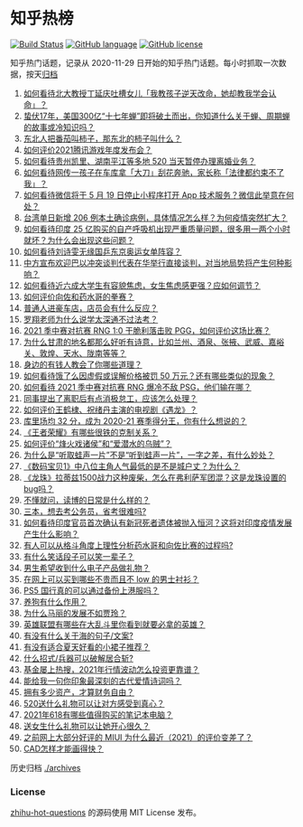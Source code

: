 # 知乎热榜
[![Build Status](https://github.com/ToWeLong/zhihu-hot-questions/workflows/CI/badge.svg)](https://github.com/ToWeLong/zhihu-hot-questions/actions)
[![GitHub language](https://img.shields.io/badge/language-golang-orange.svg)](https://golang.org/)
[![GitHub license](https://img.shields.io/github/license/ToWeLong/zhihu-hot-questions)](https://github.com/ToWeLong/zhihu-hot-questions/blob/main/LICENSE)

知乎热门话题，记录从 2020-11-29 日开始的知乎热门话题。每小时抓取一次数据，按天[归档](./archives)

<!-- BEGIN -->

1. [如何看待北大教授丁延庆吐槽女儿「我教孩子逆天改命，她却教我学会认命」？](https://www.zhihu.com/question/459213529)
1. [蛰伏17年，美国300亿“十七年蝉”即将破土而出，你知道什么关于蝉、周期蝉的故事或冷知识吗？](https://www.zhihu.com/question/459355817)
1. [东北人把番茄叫柿子，那东北的柿子叫什么？](https://www.zhihu.com/question/459057274)
1. [如何评价2021腾讯游戏年度发布会？](https://www.zhihu.com/question/459484973)
1. [如何看待贵州凯里、湖南平江等多地 520 当天暂停办理离婚业务？](https://www.zhihu.com/question/459749764)
1. [如何看待网传一孩子在车库拿「大刀」刮花奔驰，家长称「法律都约束不了我」？](https://www.zhihu.com/question/459405484)
1. [如何看待微信将于 5 月 19 日停止小程序打开 App 技术服务？微信此举意在何处？](https://www.zhihu.com/question/459459278)
1. [台湾单日新增 206 例本土确诊病例，具体情况怎么样？为何疫情突然扩大？](https://www.zhihu.com/question/459736953)
1. [如何看待印度 25 亿购买的自产呼吸机出现严重质量问题，很多用一两个小时就坏？为什么会出现这些问题？](https://www.zhihu.com/question/459351191)
1. [如何看待刘诗雯无缘国乒东京奥运女单阵容？](https://www.zhihu.com/question/459710437)
1. [中方宣布欢迎巴以冲突谈判代表在华举行直接谈判，对当地局势将产生何种影响？](https://www.zhihu.com/question/459778849)
1. [如何看待近六成大学生有容貌焦虑，女生焦虑感更强？应如何调节？](https://www.zhihu.com/question/446241093)
1. [如何评价向佐和药水哥的拳赛？](https://www.zhihu.com/question/459765039)
1. [普通人进豪车店，店员会有什么反应？](https://www.zhihu.com/question/40852072)
1. [罗翔老师为什么说学太深通不过法考？](https://www.zhihu.com/question/453113816)
1. [2021 季中赛对抗赛 RNG 1:0 干脆利落击败 PGG，如何评价这场比赛？](https://www.zhihu.com/question/459831717)
1. [为什么甘肃的地名都那么好听有诗意，比如兰州、酒泉、张掖、武威、嘉峪关、敦煌、天水、陇南等等？](https://www.zhihu.com/question/343852891)
1. [身边的有钱人教会了你哪些道理？](https://www.zhihu.com/question/430653175)
1. [如何看待饿了么因虚假或误解价格被罚 50 万元？还有哪些类似的现象？](https://www.zhihu.com/question/459881517)
1. [如何看待 2021 季中赛对抗赛 RNG 爆冷不敌 PSG，他们输在哪？](https://www.zhihu.com/question/459817955)
1. [同事提出了离职后有点消极怠工，应该怎么处理？](https://www.zhihu.com/question/434114178)
1. [如何评价王鹤棣、祝绪丹主演的电视剧《遇龙》？](https://www.zhihu.com/question/458182505)
1. [库里场均 32 分，成为 2020-21 赛季得分王，你有什么想说的？](https://www.zhihu.com/question/459867740)
1. [《王者荣耀》有哪些很铁的克制关系？](https://www.zhihu.com/question/448036248)
1. [如何评价“烽火戏诸侯”和“爱潜水的乌贼”？](https://www.zhihu.com/question/450823839)
1. [为什么是“听取蛙声一片”不是“听到蛙声一片”，一字之差，有什么妙处？](https://www.zhihu.com/question/455340367)
1. [《数码宝贝1》中八位主角人气最低的是不是城户丈？为什么？](https://www.zhihu.com/question/38453100)
1. [《龙珠》拉蒂兹1500战力这种废柴，怎么在弗利萨军团混？这是龙珠设置的bug吗？](https://www.zhihu.com/question/459607468)
1. [不懂就问，读博的日常是什么样的？](https://www.zhihu.com/question/454030318)
1. [三本，想去考公务员，省考很难吗?](https://www.zhihu.com/question/332487091)
1. [如何看待印度官员首次确认有新冠死者遗体被抛入恒河？这将对印度疫情发展产生什么影响？](https://www.zhihu.com/question/459878844)
1. [有人可以从格斗角度上理性分析药水哥和向佐比赛的过程吗?](https://www.zhihu.com/question/459656423)
1. [有什么笑话段子可以笑一辈子？](https://www.zhihu.com/question/323762280)
1. [男生希望收到什么电子产品做礼物？](https://www.zhihu.com/question/59448723)
1. [在网上可以买到哪些不贵而且不 low 的男士衬衫？](https://www.zhihu.com/question/35621611)
1. [PS5 国行真的可以通过备份上港服吗？](https://www.zhihu.com/question/458832795)
1. [养狗有什么作用？](https://www.zhihu.com/question/455659791)
1. [为什么马丽的发展不如贾玲？](https://www.zhihu.com/question/459059707)
1. [英雄联盟有哪些在大乱斗里你看到就要必拿的英雄？](https://www.zhihu.com/question/457714305)
1. [有没有什么关于海的句子/文案?](https://www.zhihu.com/question/440597657)
1. [有没有适合夏天好看的小裙子推荐？](https://www.zhihu.com/question/453977130)
1. [什么招式/兵器可以破解居合斩?](https://www.zhihu.com/question/459599241)
1. [基金屡上热搜，2021年行情波动怎么投资更靠谱？](https://www.zhihu.com/question/459731896)
1. [能给我一句你印象最深刻的古代爱情诗词吗？](https://www.zhihu.com/question/458617157)
1. [拥有多少资产，才算财务自由？](https://www.zhihu.com/question/443106237)
1. [520送什么礼物可以让对方感受到真心？](https://www.zhihu.com/question/323398197)
1. [2021年618有哪些值得购买的笔记本电脑？](https://www.zhihu.com/question/456023623)
1. [送女生什么礼物可以让她开心很久？](https://www.zhihu.com/question/327277042)
1. [之前网上大部分好评的 MIUI 为什么最近（2021）的评价变差了？](https://www.zhihu.com/question/452169697)
1. [CAD怎样才能画得快？](https://www.zhihu.com/question/22553729)

<!-- END -->

历史归档 [./archives](./archives)


### License
[zhihu-hot-questions](https://github.com/towelong/zhihu-hot-questions) 的源码使用 MIT License 发布。
